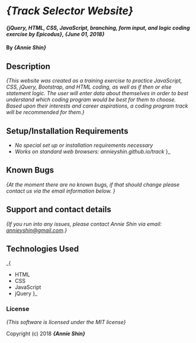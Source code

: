 # _{Track Selector Website}_

#### _{jQuery, HTML, CSS, JavaScript, branching, form input, and logic coding exercise by Epicodus}, {June 01, 2018}_

#### By _**{Annie Shin}**_

## Description

_{This website was created as a training exercise to practice JavaScript, CSS, jQuery, Bootstrap, and HTML coding, as well as if then or else statement logic. The user will enter data about themselves in order to best understand which coding program would be best for them to choose. Based upon their interests and career aspirations, a coding program track will be recommended for them.}_

## Setup/Installation Requirements

* _No special set up or installation requirements necessary_
* _Works on standard web browsers:  annieyshin.github.io/track_
}_

## Known Bugs

_{At the moment there are no known bugs, if that should change please contact us via the email information below. }_

## Support and contact details

_{If you run into any issues, please contact Annie Shin via email: annieyshin@gmail.com.}_

## Technologies Used

_{
* HTML
* CSS
* JavaScript
* jQuery
  }_

### License

*{This software is licensed under the MIT license}*

Copyright (c) 2018 **_{Annie Shin}_**
